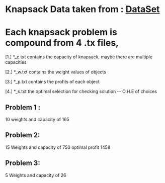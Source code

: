 # Knapsack Data taken from : [DataSet](https://people.sc.fsu.edu/~jburkardt/datasets/knapsack_01/knapsack_01.html)

# Each knapsack problem is compound from 4 .tx files,

[1.] *_c.txt contains the capacity of knapsack,  maybe there are multiple capacities

[2.] *_w.txt contains the weight values of objects

[3.] *_p.txt contains the profits of each object

[4.] *_s.txt the optimal selection for checking solution -- O.H.E of choices


## Problem 1 :
10 weights and capacity of 165

## Problem 2:
15 Weights and capacity of 750 optimal profit 1458

## Problem 3:
5 Weights and capacity of 26
